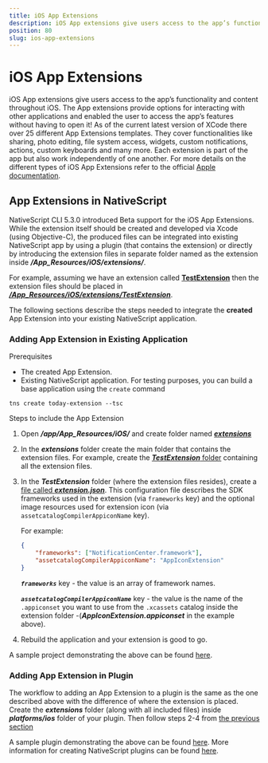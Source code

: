 ```yaml
---
title: iOS App Extensions
description: iOS App extensions give users access to the app’s functionality and content throughout iOS. The App extensions provide options for interacting with other applications and enabled the user to access the app’s features without having to open it!
position: 80
slug: ios-app-extensions
---
```


# iOS App Extensions

iOS App extensions give users access to the app’s functionality and content throughout iOS. The App extensions provide options for interacting with other applications and enabled the user to access the app’s features without having to open it! As of the current latest version of XCode there over 25 different App Extensions templates. They cover functionalities like sharing, photo editing, file system access, widgets, custom notifications, actions, custom keyboards and many more. Each extension is part of the app but also work independently of one another. For more details on the different types of iOS App Extensions refer to the official [Apple documentation](https://developer.apple.com/app-extensions/).

## App Extensions in NativeScript

NativeScript CLI 5.3.0 introduced Beta support for the iOS App Extensions. While the extension itself should be created and developed via Xcode (using Objective-C), the produced files can be integrated into existing NativeScript app by using a plugin (that contains the extension) or directly by introducing the extension files in separate folder named as the extension inside **_<project-name>/App_Resources/iOS/extensions/_**.

For example, assuming we have an extension called [**TestExtension**](https://github.com/NativeScript/nativescript-today-extension-app/blob/master/app/App_Resources/iOS/extensions/TestExtension/Info.plist#L8) then the extension files should be placed in **_[<project-name>/App_Resources/iOS/extensions/TestExtension](https://github.com/NativeScript/nativescript-today-extension-app/tree/master/app/App_Resources/iOS/extensions/TestExtension)_**.

The following sections describe the steps needed to integrate the **created** App Extension into your existing NativeScript application.

### Adding App Extension in Existing Application

Prerequisites

* The created App Extension.
* Existing NativeScript application. For testing purposes, you can build a base application using the `create` command

``` Shell
tns create today-extension --tsc
```

Steps to include the App Extension

1. Open **_<project-name>/app/App_Resources/iOS/_** and create folder named **_[extensions](https://github.com/NativeScript/nativescript-today-extension-app/tree/master/app/App_Resources/iOS/extensions)_**

1. In the **_extensions_** folder create the main folder that contains the extension files. For example, create the [**_TestExtension_** folder](https://github.com/NativeScript/nativescript-today-extension-app/tree/master/app/App_Resources/iOS/extensions/TestExtension) containing all the extension files.

1. In the **_TestExtension_** folder (where the extension files resides), create a [file called **_extension.json_**](https://github.com/NativeScript/nativescript-today-extension-app/blob/master/app/App_Resources/iOS/extensions/TestExtension/extension.json). This configuration file describes the SDK frameworks used in the extension (via `frameworks` key) and the optional image resources used for extension icon (via `assetcatalogCompilerAppiconName` key).

   For example:

   ``` JSON
   {
       "frameworks": ["NotificationCenter.framework"],
       "assetcatalogCompilerAppiconName": "AppIconExtension"
   }
   ```

   **_`frameworks`_** key - the value is an array of framework names.

   **_`assetcatalogCompilerAppiconName`_** key - the value is the name of the `.appiconset` you want to use from the `.xcassets` catalog inside the extension folder -(**_AppIconExtension.appiconset_** in the example above).

1. Rebuild the application and your extension is good to go.

A sample project demonstrating the above can be found [here](https://github.com/NativeScript/nativescript-today-extension-app).

### Adding App Extension in Plugin

The workflow to adding an App Extension to a plugin is the same as the one described above with the difference of where the extension is placed. Create the **_extensions_** folder (along with all included files) inside **_platforms/ios_** folder of your plugin. Then follow steps 2-4 from [the previous section](#adding-app-extension-in-existing-application)

A sample plugin demonstrating the above can be found [here](https://github.com/NativeScript/nativescript-today-extension-plugin). More information for creating NativeScript plugins can be found [here](../plugins/building-plugins.md).

